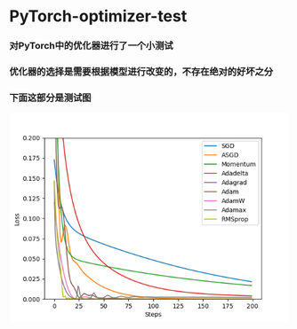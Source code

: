 # PyTorch-optimizer-test

### 对PyTorch中的优化器进行了一个小测试

### 优化器的选择是需要根据模型进行改变的，不存在绝对的好坏之分

### 下面这部分是测试图

![](figures/myplot.png)
